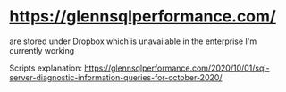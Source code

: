 # https://glennsqlperformance.com/

are stored under Dropbox which is unavailable in the enterprise I'm currently working

Scripts explanation:
https://glennsqlperformance.com/2020/10/01/sql-server-diagnostic-information-queries-for-october-2020/
